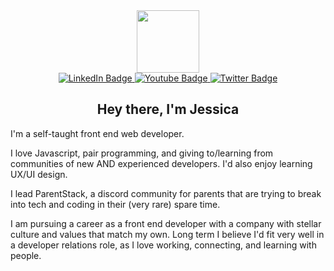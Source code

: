 <div id="header" align="center">
  <img src="https://media.giphy.com/media/2Yj2vRSHrhZIUyVPGl/giphy.gif" width="100"/>
</div>

<div id="badges" align="center">
  <a href="https://www.linkedin.com/in/jessicagoodin">
    <img src="https://img.shields.io/badge/LinkedIn-blue?style=for-the-badge&logo=linkedin&logoColor=white" alt="LinkedIn Badge"/>
  </a>
  <a href="https://www.youtube.com/channel/UCd1qC39lo2AkNeJ8zN5L2fA">
    <img src="https://img.shields.io/badge/YouTube-red?style=for-the-badge&logo=youtube&logoColor=white" alt="Youtube Badge"/>
  </a>
  <a href="https://www.twitter.com/jesssadev">
    <img src="https://img.shields.io/badge/Twitter-blue?style=for-the-badge&logo=twitter&logoColor=white" alt="Twitter Badge"/>
  </a>
</div>

<h2 align="center">Hey there, I'm Jessica</h2>

I'm a self-taught front end web developer. 

I love Javascript, pair programming, and giving to/learning from communities of new AND experienced developers. I'd also enjoy learning UX/UI design. 

I lead ParentStack, a discord community for parents that are trying to break into tech and coding in their (very rare) spare time.

I am pursuing a career as a front end developer with a company with stellar culture and values that match my own. 
Long term I believe I'd fit very well in a developer relations role, as I love working, connecting, and learning with people.

